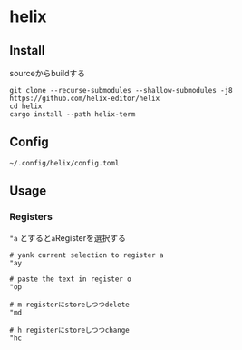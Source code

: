 # helix

## Install

sourceからbuildする
```shell
git clone --recurse-submodules --shallow-submodules -j8 https://github.com/helix-editor/helix
cd helix
cargo install --path helix-term
```

## Config

`~/.config/helix/config.toml`

## Usage

### Registers

`"a` とすると`a`Registerを選択する
```shell
# yank current selection to register a
"ay

# paste the text in register o
"op

# m registerにstoreしつつdelete
"md

# h registerにstoreしつつchange
"hc
```




